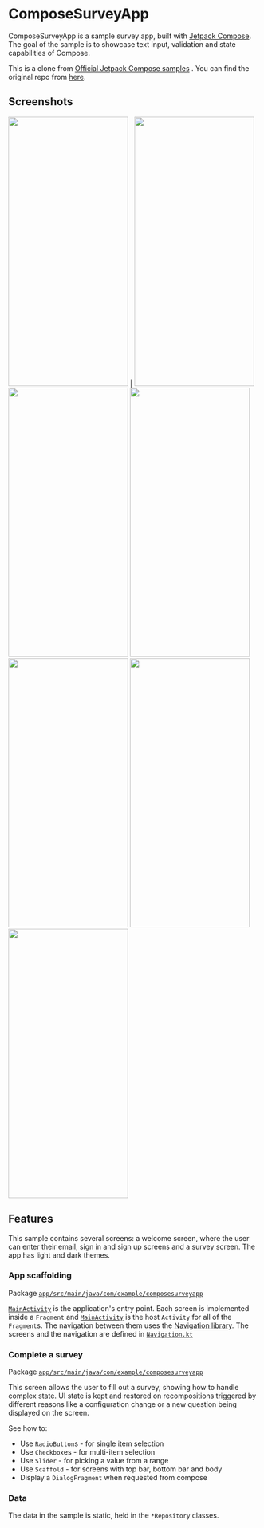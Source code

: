 # ComposeSurveyApp

ComposeSurveyApp is a sample survey app, built with
[Jetpack Compose](https://developer.android.com/jetpack/compose). The goal of the sample is to
showcase text input, validation and state capabilities of Compose.

This is a clone from  [Official Jetpack Compose samples](https://github.com/android/compose-samples/tree/main) . You can find the original repo from 
[here](https://github.com/android/compose-samples/tree/main/Jetsurvey).

## Screenshots
<img src="screenshot/Screenshot 2024-07-26 at 11.25.44 PM.png" width="240" height="540"/> | <img src="screenshot/Screenshot 2024-07-26 at 11.24.15 PM.png" width="240" height="540"/>
<img src="screenshot/Screenshot 2024-07-26 at 11.24.34 PM.png" width="240" height="540"/>
<img src="screenshot/Screenshot 2024-07-26 at 11.24.45 PM.png" width="240" height="540"/>
<img src="screenshot/Screenshot 2024-07-26 at 11.25.00 PM.png" width="240" height="540"/>
<img src="screenshot/Screenshot 2024-07-26 at 11.25.16 PM.png" width="240" height="540"/>
<img src="screenshot/Screenshot 2024-07-26 at 11.25.25 PM.png" width="240" height="540"/>

## Features

This sample contains several screens: a welcome screen, where the user can enter their email, sign in and sign up screens and a survey screen. The app has light and dark themes.

### App scaffolding

Package [`app/src/main/java/com/example/composesurveyapp`][1]

[`MainActivity`][2] is the application's entry point. Each screen is implemented inside a `Fragment` and [`MainActivity`][2] is the host `Activity` for all of the `Fragment`s.
The navigation between them uses the [Navigation library][3]. The screens and the navigation are defined in [`Navigation.kt`][4]

[1]: app/src/main/java/com/example/composesurveyapp
[2]: app/src/main/java/com/example/composesurveyapp/MainActivity.kt
[3]: https://developer.android.com/guide/navigation
[4]: app/src/main/java/com/example/composesurveyapp/AppNavigations.kt

### Complete a survey

Package [`app/src/main/java/com/example/composesurveyapp`][6]

This screen allows the user to fill out a survey, showing how to handle complex state. UI state is kept and restored on recompositions triggered by different reasons like a configuration change or a new question being displayed on the screen.

See how to:

* Use `RadioButton`s - for single item selection
* Use `Checkbox`es - for multi-item selection
* Use `Slider` - for picking a value from a range
* Use `Scaffold` - for screens with top bar, bottom bar and body
* Display a `DialogFragment` when requested from compose

[6]: app/src/main/java/com/example/compose/jetsurvey/survey

### Data

The data in the sample is static, held in the `*Repository` classes.
